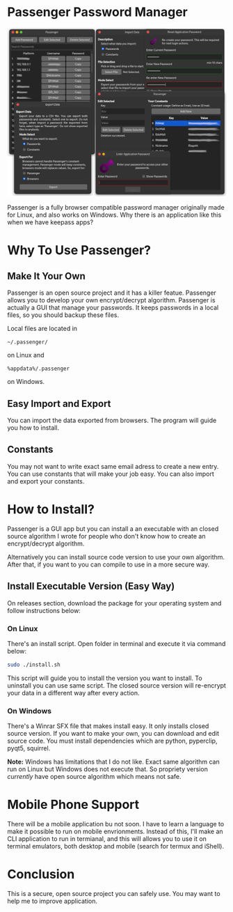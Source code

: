 # Passenger Password Manager

![Passenger Windows](https://raw.githubusercontent.com/Elagoht/Passenger/main/passenger-windows.png)

Passenger is a fully browser compatible password manager originally made for
Linux, and also works on Windows. Why there is an application like this when we
have keepass apps?

# Why To Use Passenger?

## Make It Your Own

Passenger is an open source project and it has a killer featue. Passenger
allows you to develop your own encrypt/decrypt algorithm. Passenger is actually
a GUI that manage your passwords. It keeps passwords in a local files, so you should backup these files.

Local files are located in

```
~/.passenger/
```

on Linux and

```
%appdata%/.passenger
```

on Windows.

## Easy Import and Export

You can import the data exported from browsers. The program will guide you how to install.

## Constants

You may not want to write exact same email adress to create a new entry. You can use constants that will make your job easy. You can also import and export your constants.

# How to Install?

Passenger is a GUI app but you can install a an executable with an closed
source algorithm I wrote for people who don't know how to create an
encrypt/decrypt algorithm.

Alternatively you can install source code version to use your own algorithm.
After that, if you want to you can compile to use in a more secure way.

## Install Executable Version (Easy Way)

On releases section, download the package for your operating system and follow instructions below:

### On Linux

There's an install script. Open folder in terminal and execute it via command below:

```sh
sudo ./install.sh
```

This script will guide you to install the version you want to install. To uninstall you can use same script. The closed source version will re-encrypt your data in a different way after every action.

### On Windows

There's a Winrar SFX file that makes install easy. It only installs closed source version. If you want to make your own, you can download and edit source code. You must install dependencies which are python, pyperclip, pyqt5, squirrel.

**Note:** Windows has limitations that I do not like. Exact same algorithm can run on Linux but Windows does not execute that. So propriety version *currently* have open source algorithm which means not safe.

# Mobile Phone Support

There will be a mobile application bu not soon. I have to learn a language to make it possible to run on mobile envrionments. Instead of this, I'll make an CLI application to run in termianal, and this will allows you to use it on terminal emulators, both desktop and mobile (search for termux and iShell).

# Conclusion

This is a secure, open source project you can safely use. You may want to help me to improve application.
